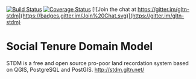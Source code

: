 [![Build Status](https://travis-ci.org/kngeno/stdm2.svg?branch=master)](https://travis-ci.org/kngeno/stdm2)
[![Coverage Status](https://coveralls.io/repos/github/kngeno/stdm2/badge.svg?branch=master)](https://coveralls.io/github/kngeno/stdm2?branch=master)
[![Join the chat at https://gitter.im/gltn-stdm](https://badges.gitter.im/Join%20Chat.svg)](https://gitter.im/gltn-stdm)
# Social Tenure Domain Model
STDM is a free and open source pro-poor land recordation system based on QGIS, PostgreSQL and PostGIS. http://stdm.gltn.net/

